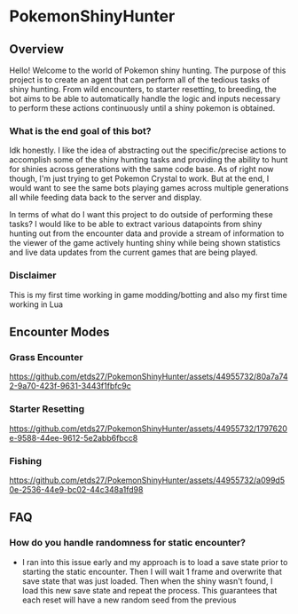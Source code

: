 # PokemonShinyHunter
## Overview
Hello! Welcome to the world of Pokemon shiny hunting. 
The purpose of this project is to create an agent that can perform all of the tedious tasks of shiny hunting. 
From wild encounters, to starter resetting, to breeding, the bot aims to be able to automatically handle the
logic and inputs necessary to perform these actions continuously until a shiny pokemon is obtained.

### What is the end goal of this bot?
Idk honestly. I like the idea of abstracting out the specific/precise actions to accomplish some of the shiny hunting tasks
and providing the ability to hunt for shinies across generations with the same code base. As of right now though, I'm just
trying to get Pokemon Crystal to work. But at the end, I would want to see the same bots playing games across multiple generations
all while feeding data back to the server and display.

In terms of what do I want this project to do outside of performing these tasks? I would like to be able to extract various datapoints from shiny
hunting out from the encounter data and provide a stream of information to the viewer of the game actively hunting shiny
while being shown statistics and live data updates from the current games that are being played.

### Disclaimer
This is my first time working in game modding/botting and also my first time working in Lua

## Encounter Modes
### Grass Encounter
https://github.com/etds27/PokemonShinyHunter/assets/44955732/80a7a742-9a70-423f-9631-3443f1fbfc9c

### Starter Resetting
https://github.com/etds27/PokemonShinyHunter/assets/44955732/1797620e-9588-44ee-9612-5e2abb6fbcc8

### Fishing
https://github.com/etds27/PokemonShinyHunter/assets/44955732/a099d50e-2536-44e9-bc02-44c348a1fd98

## FAQ
### How do you handle randomness for static encounter?
- I ran into this issue early and my approach is to load a save state prior to starting the static encounter. Then
I will wait 1 frame and overwrite that save state that was just loaded. Then when the shiny wasn't found, I load this new
save state and repeat the process. This guarantees that each reset will have a new random seed from the previous



